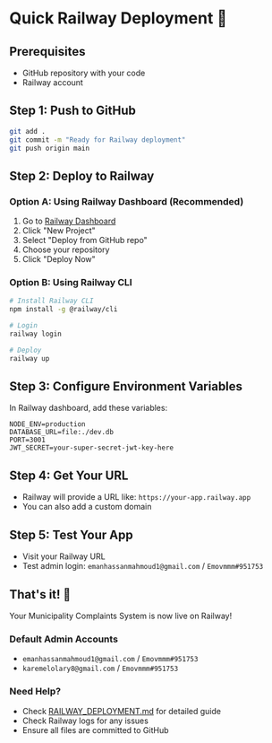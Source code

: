 # Quick Railway Deployment 🚀

## Prerequisites

- GitHub repository with your code
- Railway account

## Step 1: Push to GitHub

```bash
git add .
git commit -m "Ready for Railway deployment"
git push origin main
```

## Step 2: Deploy to Railway

### Option A: Using Railway Dashboard (Recommended)

1. Go to [Railway Dashboard](https://railway.app/dashboard)
2. Click "New Project"
3. Select "Deploy from GitHub repo"
4. Choose your repository
5. Click "Deploy Now"

### Option B: Using Railway CLI

```bash
# Install Railway CLI
npm install -g @railway/cli

# Login
railway login

# Deploy
railway up
```

## Step 3: Configure Environment Variables

In Railway dashboard, add these variables:

```env
NODE_ENV=production
DATABASE_URL=file:./dev.db
PORT=3001
JWT_SECRET=your-super-secret-jwt-key-here
```

## Step 4: Get Your URL

- Railway will provide a URL like: `https://your-app.railway.app`
- You can also add a custom domain

## Step 5: Test Your App

- Visit your Railway URL
- Test admin login: `emanhassanmahmoud1@gmail.com` / `Emovmmm#951753`

## That's it! 🎉

Your Municipality Complaints System is now live on Railway!

### Default Admin Accounts

- `emanhassanmahmoud1@gmail.com` / `Emovmmm#951753`
- `karemelolary8@gmail.com` / `Emovmmm#951753`

### Need Help?

- Check [RAILWAY_DEPLOYMENT.md](RAILWAY_DEPLOYMENT.md) for detailed guide
- Check Railway logs for any issues
- Ensure all files are committed to GitHub
